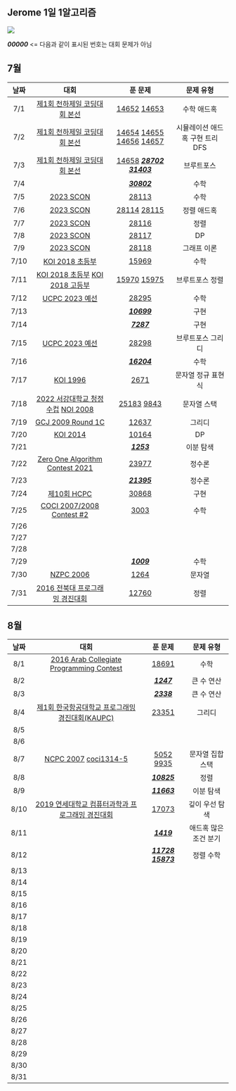 ## Jerome 1일 1알고리즘

![](https://api.mosu.blog/OneDay-OneAlgorithm/JeromeSim?since=2024-07-01&until=2024-08-31)

**_00000_** <= 다음과 같이 표시된 번호는 대회 문제가 아님 

## 7월

|  날짜  |                                                        대회                                                        |                                                                                            푼 문제                                                                                             |        문제 유형        |
|:----:|:----------------------------------------------------------------------------------------------------------------:|:-------------------------------------------------------------------------------------------------------------------------------------------------------------------------------------------:|:-------------------:|
| 7/1  |                         [제1회 천하제일 코딩대회 본선](https://www.acmicpc.net/category/detail/1749)                         |                                                [14652](https://www.acmicpc.net/problem/14652) [14653](https://www.acmicpc.net/problem/14653)                                                |       수학 애드혹        |
| 7/2  |                         [제1회 천하제일 코딩대회 본선](https://www.acmicpc.net/category/detail/1749)                         | [14654](https://www.acmicpc.net/problem/14654) [14655](https://www.acmicpc.net/problem/14655) [14656](https://www.acmicpc.net/problem/14656) [14657](https://www.acmicpc.net/problem/14657) | 시뮬레이션 애드혹 구현 트리 DFS |
| 7/3  |                         [제1회 천하제일 코딩대회 본선](https://www.acmicpc.net/category/detail/1749)                         |                  [14658](https://www.acmicpc.net/problem/14658) **_[28702](https://www.acmicpc.net/problem/28702)_** **_[31403](https://www.acmicpc.net/problem/31403)_**                   |        브루트포스        |
| 7/4  |                                                                                                                  |                                                                    **_[30802](https://www.acmicpc.net/problem/30802)_**                                                                     |         수학          |
| 7/5  |                            [2023 SCON](https://www.acmicpc.net/category/detail/3581)                             |                                                                       [28113](https://www.acmicpc.net/problem/28113)                                                                        |         수학          |
| 7/6  |                            [2023 SCON](https://www.acmicpc.net/category/detail/3581)                             |                                                [28114](https://www.acmicpc.net/problem/28114) [28115](https://www.acmicpc.net/problem/28115)                                                |       정렬 애드혹        |
| 7/7  |                            [2023 SCON](https://www.acmicpc.net/category/detail/3581)                             |                                                                       [28116](https://www.acmicpc.net/problem/28116)                                                                        |         정렬          |
| 7/8  |                            [2023 SCON](https://www.acmicpc.net/category/detail/3581)                             |                                                                       [28117](https://www.acmicpc.net/problem/28117)                                                                        |         DP          |
| 7/9  |                            [2023 SCON](https://www.acmicpc.net/category/detail/3581)                             |                                                                       [28118](https://www.acmicpc.net/problem/28118)                                                                        |       그래프 이론        |
| 7/10 |                               [KOI 2018 초등부](https://www.acmicpc.net/category/427)                               |                                                                       [15969](https://www.acmicpc.net/problem/15969)                                                                        |         수학          |
| 7/11 |    [KOI 2018 초등부](https://www.acmicpc.net/category/427) [KOI 2018 고등부](https://www.acmicpc.net/category/427)     |                                                [15970](https://www.acmicpc.net/problem/15970) [15975](https://www.acmicpc.net/problem/15975)                                                |      브루트포스 정렬       |
| 7/12 |                           [UCPC 2023 예선](https://www.acmicpc.net/category/detail/3613)                           |                                                                       [28295](https://www.acmicpc.net/problem/28295)                                                                        |         수학          |
| 7/13 |                                                                                                                  |                                                                    **_[10699](https://www.acmicpc.net/problem/10699)_**                                                                     |         구현          |
| 7/14 |                                                                                                                  |                                                                     **_[7287](https://www.acmicpc.net/problem/10699)_**                                                                     |         구현          |
| 7/15 |                           [UCPC 2023 예선](https://www.acmicpc.net/category/detail/3613)                           |                                                                       [28298](https://www.acmicpc.net/problem/28298)                                                                        |      브루트포스 그리디      |
| 7/16 |                                                                                                                  |                                                                    **_[16204](https://www.acmicpc.net/problem/10699)_**                                                                     |         수학          |
| 7/17 |                                 [KOI 1996](https://www.acmicpc.net/problem/2671)                                 |                                                                        [2671](https://www.acmicpc.net/problem/2671)                                                                         |     문자열 정규 표현식      |
| 7/18 | [2022 서강대학교 청정수컵](https://www.acmicpc.net/category/696) [NOI 2008](https://www.acmicpc.net/category/detail/1212) |                                                 [25183](https://www.acmicpc.net/problem/25183) [9843](https://www.acmicpc.net/problem/9843)                                                 |       문자열 스택        |
| 7/19 |                        [GCJ 2009 Round 1C](https://www.acmicpc.net/category/detail/1703)                         |                                                                       [12637](https://www.acmicpc.net/problem/12637)                                                                        |         그리디         |
| 7/20 |                                 [KOI 2014](https://www.acmicpc.net/category/302)                                 |                                                                       [10164](https://www.acmicpc.net/problem/10164)                                                                        |         DP          |
| 7/21 |                                                                                                                  |                                                                     **_[1253](https://www.acmicpc.net/problem/1253)_**                                                                      |        이분 탐색        |
| 7/22 |                 [Zero One Algorithm Contest 2021](https://www.acmicpc.net/category/detail/2956)                  |                                                                       [23977](https://www.acmicpc.net/problem/23977)                                                                        |         정수론         |
| 7/23 |                                                                                                                  |                                                                    **_[21395](https://www.acmicpc.net/problem/21395)_**                                                                     |         정수론         |
| 7/24 |                                [제10회 HCPC](https://www.acmicpc.net/category/1006)                                |                                                                       [30868](https://www.acmicpc.net/problem/30868)                                                                        |         구현          |
| 7/25 |                     [COCI 2007/2008 Contest #2](https://www.acmicpc.net/category/detail/101)                     |                                                                        [3003](https://www.acmicpc.net/problem/3003)                                                                         |         수학          |
| 7/26 |                                                                                                                  |                                                                                                                                                                                             |                     |
| 7/27 |                                                                                                                  |                                                                                                                                                                                             |                     |
| 7/28 |                                                                                                                  |                                                                                                                                                                                             |                     |
| 7/29 |                                                                                                                  |                                                                     **_[1009](https://www.acmicpc.net/problem/1009)_**                                                                      |         수학          |
| 7/30 |                            [NZPC 2006](https://www.acmicpc.net/category/detail/1142)                             |                                                                        [1264](https://www.acmicpc.net/problem/1264)                                                                         |         문자열         |
| 7/31 |                       [2016 전북대 프로그래밍 경진대회](https://www.acmicpc.net/category/detail/1489)                        |                                                                       [12760](https://www.acmicpc.net/problem/12760)                                                                        |         정렬          |

## 8월

|  날짜  |                                                         대회                                                          |                                                    푼 문제                                                    |    문제 유형     |
|:----:|:-------------------------------------------------------------------------------------------------------------------:|:----------------------------------------------------------------------------------------------------------:|:------------:|
| 8/1  |              [2016 Arab Collegiate Programming Contest](https://www.acmicpc.net/category/detail/2188)               |                               [18691](https://www.acmicpc.net/problem/18691)                               |      수학      |
| 8/2  |                                                                                                                     |                             **_[1247](https://www.acmicpc.net/problem/1247)_**                             |    큰 수 연산    |
| 8/3  |                                                                                                                     |                             **_[2338](https://www.acmicpc.net/problem/2338)_**                             |    큰 수 연산    |
| 8/4  |                    [제1회 한국항공대학교 프로그래밍 경진대회(KAUPC)](https://www.acmicpc.net/category/detail/2838)                    |                               [23351](https://www.acmicpc.net/problem/23351)                               |     그리디      |
| 8/5  |                                                                                                                     |                                                                                                            |              |
| 8/6  |                                                                                                                     |                                                                                                            |              |
| 8/7  | [NCPC 2007](https://www.acmicpc.net/category/detail/214) [coci1314-5](https://www.acmicpc.net/category/detail/1230) |         [5052](https://www.acmicpc.net/problem/5052) [9935](https://www.acmicpc.net/problem/9935)          |  문자열 집합 스택   |
| 8/8  |                                                                                                                     |                            **_[10825](https://www.acmicpc.net/problem/10825)_**                            |      정렬      |
| 8/9  |                                                                                                                     |                            **_[11663](https://www.acmicpc.net/problem/11663)_**                            |    이분 탐색     |
| 8/10 |                    [2019 연세대학교 컴퓨터과학과 프로그래밍 경진대회](https://www.acmicpc.net/category/detail/2024)                     |                               [17073](https://www.acmicpc.net/problem/17073)                               |   깊이 우선 탐색   |
| 8/11 |                                                                                                                     |                             **_[1419](https://www.acmicpc.net/problem/1419)_**                             | 애드혹 많은 조건 분기 |
| 8/12 |                                                                                                                     | **_[11728](https://www.acmicpc.net/problem/11728)_**  **_[15873](https://www.acmicpc.net/problem/15873)_** |    정렬 수학     |
| 8/13 |                                                                                                                     |                                                                                                            |              |
| 8/14 |                                                                                                                     |                                                                                                            |              |
| 8/15 |                                                                                                                     |                                                                                                            |              |
| 8/16 |                                                                                                                     |                                                                                                            |              |
| 8/17 |                                                                                                                     |                                                                                                            |              |
| 8/18 |                                                                                                                     |                                                                                                            |              |
| 8/19 |                                                                                                                     |                                                                                                            |              |
| 8/20 |                                                                                                                     |                                                                                                            |              |
| 8/21 |                                                                                                                     |                                                                                                            |              |
| 8/22 |                                                                                                                     |                                                                                                            |              |
| 8/23 |                                                                                                                     |                                                                                                            |              |
| 8/24 |                                                                                                                     |                                                                                                            |              |
| 8/25 |                                                                                                                     |                                                                                                            |              |
| 8/26 |                                                                                                                     |                                                                                                            |              |
| 8/27 |                                                                                                                     |                                                                                                            |              |
| 8/28 |                                                                                                                     |                                                                                                            |              |
| 8/29 |                                                                                                                     |                                                                                                            |              |
| 8/30 |                                                                                                                     |                                                                                                            |              |
| 8/31 |                                                                                                                     |                                                                                                            |              |
